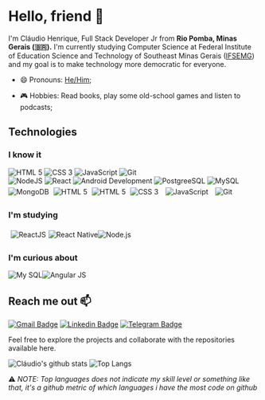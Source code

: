 <!--
**01ch01/01ch01** is a ✨ _special_ ✨ repository because its `README.md` (this file) appears on your GitHub profile.

Here are some ideas to get you started:

- 🔭 I’m currently working on ...
- 🌱 I’m currently learning ...
- 👯 I’m looking to collaborate on ...
- 🤔 I’m looking for help with ...
- 💬 Ask me about ...
- 📫 How to reach me: ...
- 😄 Pronouns: ...
- ⚡ Fun fact: ...
-->

# Hello, friend 👋

I'm Cláudio Henrique, Full Stack Developer Jr from **Rio Pomba, Minas Gerais (🇧🇷).** I'm currently studying Computer Science at Federal Institute of Education Science and Technology of Southeast Minas Gerais ([IFSEMG](https://www.ifsudestemg.edu.br/riopomba)) and my goal is to make technology more democratic for everyone.

- 😄 Pronouns: [He/Him](https://www.mypronouns.org/he-him);

- 🎮 Hobbies: Read books, play some old-school games and listen to podcasts;

## Technologies

### I know it

<div>
  <img src="https://img.icons8.com/color/48/000000/html-5.png" alt="HTML 5" title="HTML 5" />
  <img src="https://img.icons8.com/color/48/000000/css3.png" alt="CSS 3" title="CSS 3" />
  <img src="https://img.icons8.com/color/48/000000/javascript.png" alt="JavaScript" title="JavaScript" />
  <img src="https://img.icons8.com/color/48/000000/git.png" alt="Git" title="Git" />  
<div/>




<img src="https://img.icons8.com/color/48/000000/nodejs.png" title="NodeJS" />
<img src="https://img.icons8.com/color/48/000000/react-native.png" title="React" />
<img src="https://img.icons8.com/color/48/000000/android-os.png" title="Android Development" />
<img src="https://img.icons8.com/color/48/000000/postgreesql.png" title="PostgreeSQL" />
<img src="https://img.icons8.com/metro/48/000000/mysql.png" title="MySQL" />
<img src="https://img.icons8.com/color/48/000000/mongodb.png" title="MongoDB" />

<img style="padding:5px;" src="https://xesque.rocketseat.dev/platform/tech/html5.svg" alt="HTML 5" title="HTML 5"/>
<img src="https://img.icons8.com/color/48/000000/html-5.png" title="HTML 5" />
<img style="padding:5px;" src="https://xesque.rocketseat.dev/platform/tech/css3.svg" alt="CSS 3" title="CSS 3"/>
<img style="padding:5px;" src="https://xesque.rocketseat.dev/platform/tech/javascript.svg" alt="JavaScript" title="JavaScript"/>
<img style="padding:5px;" src="https://xesque.rocketseat.dev/platform/tech/git.svg" alt="Git" title="Git"/>

### I'm studying

<img style="padding:5px" src="https://xesque.rocketseat.dev/platform/tech/reactjs.svg"  alt="ReactJS" title="ReactJS"/><img src="https://xesque.rocketseat.dev/platform/tech/react-native.svg" alt="React Native" title="React Native"/><img src="https://xesque.rocketseat.dev/platform/tech/node.svg" alt="Node.js" title="Node.js"/>


### I'm curious about

<img src="https://xesque.rocketseat.dev/platform/tech/mysql.svg" alt="My SQL" title="My SQL"/><img src="https://xesque.rocketseat.dev/platform/tech/angularjs.svg" alt="Angular JS" title="Angular JS"/>

## Reach me out 📫

[![Gmail Badge](https://img.shields.io/badge/-gmail-c14438?style=for-the-badge&logo=Gmail&logoColor=white)](mailto:00claudio.henrique@gmail.com 'Connect via Email')
[![Linkedin Badge](https://img.shields.io/badge/-LinkedIn-0072b1?style=for-the-badge&logo=Linkedin&logoColor=white)](https://www.linkedin.com/in/01ch01/ 'Connect on LinkedIn')
[![Telegram Badge](https://img.shields.io/badge/-Telegram-0088CC?style=for-the-badge&logo=Telegram&logoColor=white)](https://t.me/claudio_henrique 'Contact on Telegram')

Feel free to explore the projects and collaborate with the repositories available here.

![Cláudio's github stats](https://github-readme-stats.vercel.app/api?username=01ch01&count_private=true&show_icons=true&theme=vision-friendly-dark&hide=stars)
![Top Langs](https://github-readme-stats.vercel.app/api/top-langs/?username=01ch01&layout=compact&theme=vision-friendly-dark)

⚠️ _NOTE: Top languages does not indicate my skill level or something like that, it's a github metric of which languages i have the most code on github_
